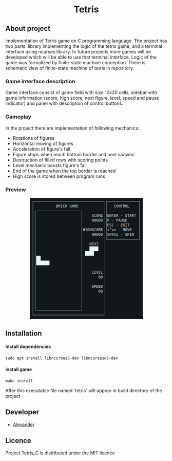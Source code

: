 <h1 align="center">Tetris</h1>

## About project
implementation of Tetris game on C programming language. The project has two parts: library implementing the logic of the tetris game, and a terminal interface using ncurses library. In future projects more games will be developed which will be able to use that terminal interface. 
Logic of the game was formalized by finite-state machine conception.
There is schematic view of finite-state machine of tetris in repository.

### Game interface description
Game interface consist of game field with size 10x20 cells, sidebar with game information (score, high score, next figure, level, speed and pause indicator) and panel with description of control buttons.

### Gameplay
In the project there are implementation of following mechanics:
- Rotations of figures
- Horizontal moving of figures
- Acceleration of figure's fall
- Figure stops when reach bottom border and next spawns
- Destruction of filled rows with scoring points
- Level mechanic boosts figure's fall
- End of the game when the top border is reached
- High score is stored between program runs

### Preview
<div style="text-align: center;">
<img src="img/interface.gif" width="70%">
</div>

## Installation

#### Install dependencies
```
sudo apt install libncurses5-dev libncursesw5-dev
```

#### install game
```
make install
```
After this executable file named 'tetris' will appear in build directory of the project

## Developer
- [Alexander](https://github.com/Anchaus)

## Licence
Project Tetris_C is distributed under the MIT licence